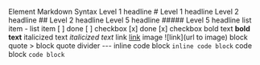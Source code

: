 Element Markdown Syntax
Level 1 headline # Level 1 headline
Level 2 headline ## Level 2 headline
Level 5 headline ##### Level 5 headline
list item - list item
[ ] done [ ] checkbox
[x] done [x] checkbox
bold text **bold text**
italicized text _italicized text_
link [link](https://www.example.com)
image ![link](url to image)
block quote > block quote
divider ---
inline code block `inline code block`
code block `code block`
